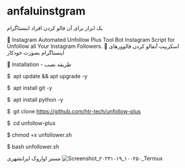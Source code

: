 # anfaluinstgram
یک ابزار برای آن فالو کردن افراد اینستاگرام 


🔰 Instagram Automated Unfollow Plus Tool Bot Instagram Script for Unfollow all Your Instagram Followers. 🔰  اسکریپت آنفالو کردن فالوورهای اینستاگرام بصورت خودکار 


🔴 Installation - طریقه نصب

$  apt update && apt upgrade -y

$  apt install git -y

$  apt install python -y

$  git clone https://github.com/htr-tech/unfollow-plus 

$  cd unfollow-plus

$  chmod +x unfollower.sh

$  bash unfollower.sh


مستر اواروک ایرانشهری ![Screenshot_۲۰۲۳۱۰۱۹_۱۰۰۲۵۰_Termux](https://github.com/MRAvarvokiranshare/anfaluinstgram/assets/146922434/086743d2-4e58-4583-96ba-9b7f1f0e9b4d)
